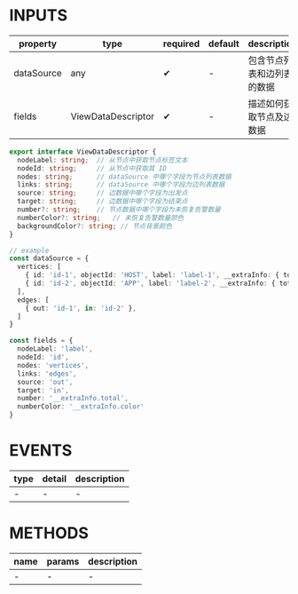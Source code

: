 # INPUTS

| property   | type               | required | default | description                |
| ---------- | ------------------ | -------- | ------- | -------------------------- |
| dataSource | any                | ✔        | -       | 包含节点列表和边列表的数据 |
| fields     | ViewDataDescriptor | ✔        | -       | 描述如何获取节点及边数据   |

```ts
export interface ViewDataDescriptor {
  nodeLabel: string;  // 从节点中获取节点标签文本
  nodeId: string;     // 从节点中获取其 ID
  nodes: string;      // dataSource 中哪个字段为节点列表数据
  links: string;      // dataSource 中哪个字段为边列表数据
  source: string;     // 边数据中哪个字段为出发点
  target: string;     // 边数据中哪个字段为结束点
  number?: string;    // 节点数据中哪个字段为未恢复告警数量
  numberColor?: string;   // 未恢复告警数量颜色
  backgroundColor?: string; // 节点背景颜色
}

// example
const dataSource = {
  vertices: [
    { id: 'id-1', objectId: 'HOST', label: 'label-1', __extraInfo: { total: 1, color: 'red' } }
    { id: 'id-2', objectId: 'APP', label: 'label-2', __extraInfo: { total: 0, color: 'white' } }
  ],
  edges: [
    { out: 'id-1', in: 'id-2' },
  ]
}

const fields = {
  nodeLabel: 'label',
  nodeId: 'id',
  nodes: 'vertices',
  links: 'edges',
  source: 'out',
  target: 'in',
  number: '__extraInfo.total',
  numberColor: '__extraInfo.color'
}
```

# EVENTS

| type | detail | description |
| ---- | ------ | ----------- |
| -    | -      | -           |

# METHODS

| name | params | description |
| ---- | ------ | ----------- |
| -    | -      | -           |
